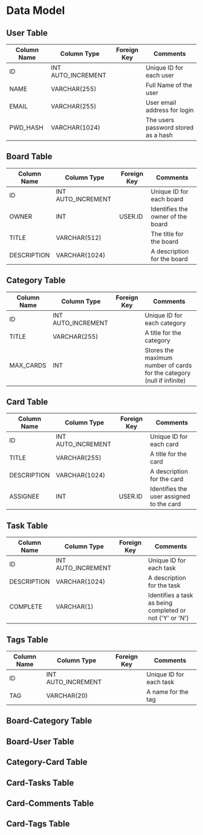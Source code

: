 # Data Model

## User Table
|Column Name    |Column Type       |Foreign Key    |Comments                                                              |
| ------------- | ---------------- | ------------- | -------------------------------------------------------------------- |
|ID             |INT AUTO_INCREMENT|               |Unique ID for each user                                               |
|NAME           |VARCHAR(255)      |               |Full Name of the user                                                 |
|EMAIL          |VARCHAR(255)      |               |User email address for login                                          |
|PWD_HASH       |VARCHAR(1024)     |               |The users password stored as a hash                                   |

## Board Table
|Column Name    |Column Type       |Foreign Key    |Comments                                                              |
| ------------- | ---------------- | ------------- | -------------------------------------------------------------------- |
|ID             |INT AUTO_INCREMENT|               |Unique ID for each board                                              |
|OWNER          |INT               |USER.ID        |Identifies the owner of the board                                     |
|TITLE          |VARCHAR(512)      |               |The title for the board                                               |
|DESCRIPTION    |VARCHAR(1024)     |               |A description for the board                                           |

## Category Table
|Column Name    |Column Type       |Foreign Key    |Comments                                                              |
| ------------- | ---------------- | ------------- | -------------------------------------------------------------------- |
|ID             |INT AUTO_INCREMENT|               |Unique ID for each category                                           |
|TITLE          |VARCHAR(255)      |               |A title for the category                                              |
|MAX_CARDS      |INT               |               |Stores the maximum number of cards for the category (null if infinite)|

## Card Table
|Column Name    |Column Type       |Foreign Key    |Comments                                                              |
| ------------- | ---------------- | ------------- | -------------------------------------------------------------------- |
|ID             |INT AUTO_INCREMENT|               |Unique ID for each card                                               |
|TITLE          |VARCHAR(255)      |               |A title for the card                                                  |
|DESCRIPTION    |VARCHAR(1024)     |               |A description for the card                                            |
|ASSIGNEE       |INT               |USER.ID        |Identifies the user assigned to the card                              |

## Task Table
|Column Name    |Column Type       |Foreign Key    |Comments                                                              |
| ------------- | ---------------- | ------------- | -------------------------------------------------------------------- |
|ID             |INT AUTO_INCREMENT|               |Unique ID for each task                                               |
|DESCRIPTION    |VARCHAR(1024)     |               |A description for the task                                            |
|COMPLETE       |VARCHAR(1)        |               |Identifies a task as being completed or not ('Y' or 'N')              |

## Tags Table
|Column Name    |Column Type       |Foreign Key    |Comments                                                              |
| ------------- | ---------------- | ------------- | -------------------------------------------------------------------- |
|ID             |INT AUTO_INCREMENT|               |Unique ID for each task                                               |
|TAG            |VARCHAR(20)       |               |A name for the tag                                                    |

## Board-Category Table

## Board-User Table

## Category-Card Table

## Card-Tasks Table

## Card-Comments Table

## Card-Tags Table
